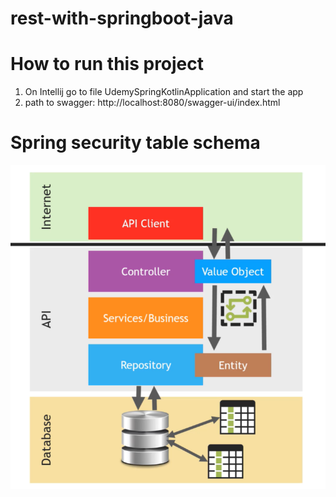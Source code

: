 # rest-with-springboot-java


# How to run this project
1. On Intellij go to file UdemySpringKotlinApplication and start the app
2. path to swagger: http://localhost:8080/swagger-ui/index.html


# Spring security table schema

![img.png](img.png)